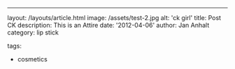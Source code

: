 ---

layout: /layouts/article.html
image: /assets/test-2.jpg
alt: 'ck girl'
title: Post CK
description: This is an Attire
date: '2012-04-06'
author: Jan Anhalt
category: lip stick

tags:

- cosmetics
